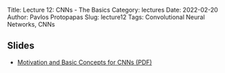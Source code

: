 Title: Lecture 12: CNNs - The Basics 
Category: lectures
Date: 2022-02-20
Author: Pavlos Protopapas 
Slug: lecture12
Tags: Convolutional Neural Networks, CNNs 

## Slides 
- [Motivation and Basic Concepts for CNNs (PDF)]({static}CNN1.pdf)

